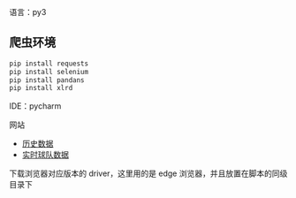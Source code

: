 语言：py3

## 爬虫环境
```py
pip install requests
pip install selenium
pip install pandans
pip install xlrd
```

IDE：pycharm

网站
- [历史数据](https://liansai.500.com/zuqiu-6556/)
- [实时球队数据](https://www.tzuqiu.cc/stats.do)

下载浏览器对应版本的 driver，这里用的是 edge 浏览器，并且放置在脚本的同级目录下